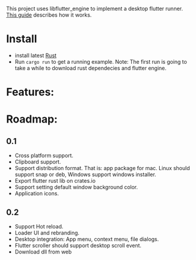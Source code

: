 This project uses libflutter_engine to implement a desktop flutter runner.
[This guide](https://github.com/google/flutter-desktop-embedding)  describes how it works.

# Install
- install latest [Rust](https://www.rust-lang.org)
- Run `cargo run` to get a running example.
    Note: The first run is going to take a while to download rust dependecies and flutter engine.


# Features:

# Roadmap:

## 0.1
- Cross platform support.
- Clipboard support.
- Support distribution format. That is: app package for mac. Linux should support snap or deb, Windows support windows installer.
- Export flutter rust lib on crates.io
- Support setting default window background color.
- Application icons.

## 0.2
- Support Hot reload.
- Loader UI and rebranding.
- Desktop integration: App menu, context menu, file dialogs.
- Flutter scroller should support desktop scroll event.
- Download dll from web
